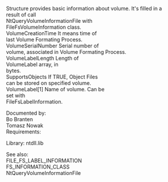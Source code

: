 Structure provides basic information about volume. It's filled in a \
result of call \
NtQueryVolumeInformationFile with \
FileFsVolumeInformation class. \
VolumeCreationTime It means time of \
last Volume Formating Process. \
VolumeSerialNumber Serial number of \
volume, associated in Volume Formating Process. \
VolumeLabelLength Length of \
VolumeLabel array, in \
bytes. \
SupportsObjects If TRUE, Object Files \
can be stored on specified volume. \
VolumeLabel\[1\] Name of volume. Can be \
set with \
FileFsLabelInformation.

Documented by: \
Bo Branten \
Tomasz Nowak \
Requirements:

Library: ntdll.lib

See also: \
FILE\_FS\_LABEL\_INFORMATION \
FS\_INFORMATION\_CLASS \
NtQueryVolumeInformationFile
